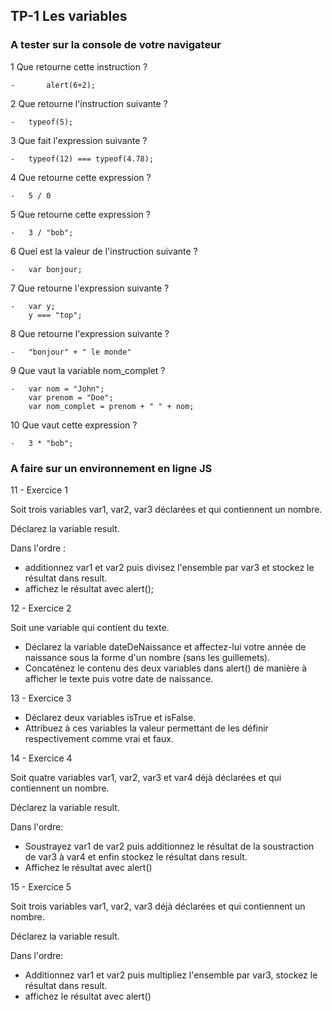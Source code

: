 ## TP-1 Les variables

### A tester sur la console de votre navigateur

1 Que retourne cette instruction ?

    -   	alert(6+2);
    
2 Que retourne l'instruction suivante ?

	- 	typeof(5);

3 Que fait l'expression suivante ?

	-	typeof(12) === typeof(4.78);

4 Que retourne cette expression ?

	- 	5 / 0

5 Que retourne cette expression ?

	-	3 / "bob";

6 Quel est la valeur de l'instruction suivante ?

	-	var bonjour;

7 Que retourne l'expression suivante ?

	-	var y; 
		y === "top";

8 Que retourne l'expression suivante ?

	-	"bonjour" + " le monde"

9 Que vaut la variable nom_complet ?

	-	var nom = "John";
		var prenom = "Doe";
		var nom_complet = prenom + " " + nom;

10 Que vaut cette expression ?

	-	3 * "bob"; 

### A faire sur un environnement en ligne JS

11 -    Exercice 1

Soit trois variables var1, var2, var3 déclarées et qui contiennent un nombre.

Déclarez la variable result.

Dans l'ordre : 
 - additionnez var1 et var2  puis divisez l'ensemble par var3 et stockez le résultat dans result.
 - affichez le résultat avec alert();

12 -    Exercice 2

Soit une variable qui contient du texte. 

- Déclarez la variable dateDeNaissance et affectez-lui votre année de naissance sous la forme d'un nombre (sans les guillemets).
- Concaténez le contenu des deux variables dans alert() de manière à afficher le texte puis votre date de naissance.

13 -    Exercice 3

- Déclarez deux variables isTrue et isFalse.
- Attribuez à ces variables la valeur permettant de les définir respectivement comme vrai et faux.

14 -    Exercice 4

Soit quatre variables var1, var2, var3 et var4 déjà déclarées et qui contiennent un nombre.

Déclarez la variable result.

Dans l'ordre: 
- Soustrayez var1 de var2 puis additionnez le résultat de la soustraction de var3 à var4 et enfin stockez le résultat dans result.
- Affichez le résultat avec alert()

15 -    Exercice 5

Soit trois variables var1, var2, var3 déjà déclarées et qui contiennent un nombre.

Déclarez la variable result.

Dans l'ordre: 

- Additionnez var1 et var2 puis multipliez l'ensemble par var3, stockez le résultat dans result.
- affichez le résultat avec alert()
